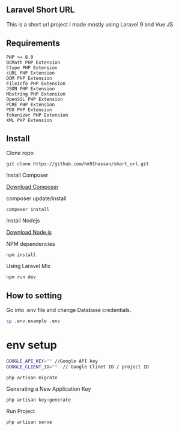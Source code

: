  

## Laravel Short URL

This is a short url project I made mostly using Laravel 9 and Vue JS


## Requirements

	PHP >= 8.0
    BCMath PHP Extension
    Ctype PHP Extension
    cURL PHP Extension
    DOM PHP Extension
    Fileinfo PHP Extension
    JSON PHP Extension
    Mbstring PHP Extension
    OpenSSL PHP Extension
    PCRE PHP Extension
    PDO PHP Extension
    Tokenizer PHP Extension
    XML PHP Extension

## Install

Clone repo

```
git clone https://github.com/hm91hassan/short_url.git
```

Install Composer


[Download Composer](https://getcomposer.org/download/)


composer update/install 

```
composer install
```

Install Nodejs


[Download Node.js](https://nodejs.org/en/download/)


NPM dependencies
```
npm install
```


Using Laravel Mix 

```
npm run dev
```

## How to setting 

Go into .env file and change Database credentials.

```bash
cp .env.example .env
```

# env setup

```bash
GOOGLE_API_KEY="" //Google API key 
GOOGLE_CLIENT_ID=""  // Google Clinet ID / project ID
```

```
php artisan migrate
```
	
Generating a New Application Key
```
php artisan key:generate
```

Run Project
```
php artisan serve
```


